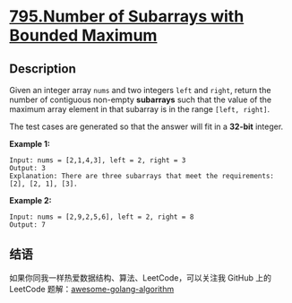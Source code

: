 # [795.Number of Subarrays with Bounded Maximum][title]

## Description
Given an integer array `nums` and two integers `left` and `right`, return the number of contiguous non-empty **subarrays** such that the value of the maximum array element in that subarray is in the range `[left, right]`.

The test cases are generated so that the answer will fit in a **32-bit** integer.

**Example 1:**

```
Input: nums = [2,1,4,3], left = 2, right = 3
Output: 3
Explanation: There are three subarrays that meet the requirements: [2], [2, 1], [3].
```

**Example 2:**

```
Input: nums = [2,9,2,5,6], left = 2, right = 8
Output: 7
```

## 结语

如果你同我一样热爱数据结构、算法、LeetCode，可以关注我 GitHub 上的 LeetCode 题解：[awesome-golang-algorithm][me]

[title]: https://leetcode.com/problems/number-of-subarrays-with-bounded-maximum/
[me]: https://github.com/kylesliu/awesome-golang-algorithm
